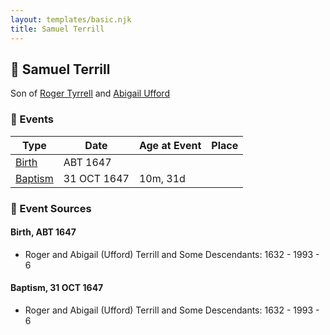 ```yaml
---
layout: templates/basic.njk
title: Samuel Terrill
---
```

## 🔵 Samuel Terrill

Son of [Roger Tyrrell](/people/2/2108514) and [Abigail Ufford](/people/9/99473444)

### 📆 Events

Type | Date | Age at Event | Place
------ | ------ | ------ | ------
[Birth](#event-event-2) | ABT 1647 |  |
[Baptism](#event-event-0) | 31 OCT 1647 | 10m, 31d |

### 📰 Event Sources

#### <a id="event-event-2"></a> Birth, ABT 1647
* Roger and Abigail (Ufford) Terrill and Some Descendants: 1632 - 1993  - 6

#### <a id="event-event-0"></a> Baptism, 31 OCT 1647
* Roger and Abigail (Ufford) Terrill and Some Descendants: 1632 - 1993  - 6